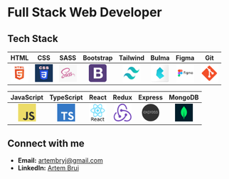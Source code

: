 # Full Stack Web Developer

## Tech Stack

<div align="center">

|                                    HTML                                    |                                   CSS                                   |                                    SASS                                    |                                         Bootstrap                                         |                                        Tailwind                                         |                                     Bulma                                     |                                     Figma                                     |                                   Git                                   |
| :------------------------------------------------------------------------: | :---------------------------------------------------------------------: | :------------------------------------------------------------------------: | :---------------------------------------------------------------------------------------: | :-------------------------------------------------------------------------------------: | :---------------------------------------------------------------------------: | :---------------------------------------------------------------------------: | :---------------------------------------------------------------------: |
| <img src="./img/html.jpg" alt="HTML" width="40" height="40" title="HTML"/> | <img src="./img/css.png" alt="CSS" width="40" height="40" title="CSS"/> | <img src="./img/sass.jpg" alt="SASS" width="40" height="40" title="SASS"/> | <img src="./img/bootstrap.png" alt="Bootstrap" width="40" height="40" title="Bootstrap"/> | <img src="./img/tailwind.webp" alt="Tailwind" width="40" height="40" title="Tailwind"/> | <img src="./img/bulma.png" alt="Bulma" width="40" height="40" title="Bulma"/> | <img src="./img/figma.png" alt="Figma" width="40" height="40" title="Figma"/> | <img src="./img/git.png" alt="Git" width="40" height="40" title="Git"/> |

|                                          JavaScript                                          |                                          TypeScript                                          |                                     React                                     |                                     Redux                                     |                                       Express                                       |                                       MongoDB                                       |
| :------------------------------------------------------------------------------------------: | :------------------------------------------------------------------------------------------: | :---------------------------------------------------------------------------: | :---------------------------------------------------------------------------: | :---------------------------------------------------------------------------------: | :---------------------------------------------------------------------------------: |
| <img src="./img/javascript.png" alt="JavaScript" width="40" height="40" title="JavaScript"/> | <img src="./img/typescript.png" alt="TypeScript" width="40" height="40" title="TypeScript"/> | <img src="./img/react.png" alt="React" width="40" height="40" title="React"/> | <img src="./img/redux.png" alt="Redux" width="40" height="40" title="Redux"/> | <img src="./img/express.png" alt="Express" width="40" height="40" title="Express"/> | <img src="./img/mongodb.png" alt="MongoDB" width="40" height="40" title="MongoDB"/> |

</div>

## Connect with me

- **Email:** artembryj@gmail.com
- **LinkedIn:** [Artem Brui](https://linkedin.com/in/artem-brui-563252288)

